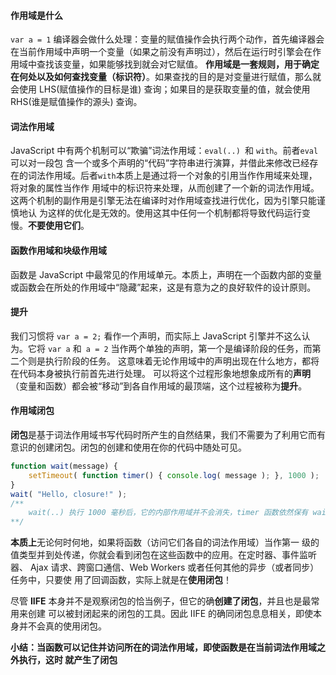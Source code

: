 #### 作用域是什么

`var a = 1` 编译器会做什么处理：变量的赋值操作会执行两个动作，首先编译器会在当前作用域中声明一个变量（如果之前没有声明过），然后在运行时引擎会在作用域中查找该变量，如果能够找到就会对它赋值。
**作用域是一套规则，用于确定在何处以及如何查找变量（标识符）**。如果查找的目的是对变量进行赋值，那么就会使用 LHS(赋值操作的目标是谁) 查询；如果目的是获取变量的值，就会使用 RHS(谁是赋值操作的源头) 查询。

#### 词法作用域

JavaScript 中有两个机制可以“欺骗”词法作用域：`eval(..) `和 `with`。前者`eval`可以对一段包 含一个或多个声明的“代码”字符串进行演算，并借此来修改已经存在的词法作用域。后者`with`本质上是通过将一个对象的引用当作作用域来处理，将对象的属性当作作 用域中的标识符来处理，从而创建了一个新的词法作用域。这两个机制的副作用是引擎无法在编译时对作用域查找进行优化，因为引擎只能谨慎地认 为这样的优化是无效的。使用这其中任何一个机制都将导致代码运行变慢。**不要使用它们**。

#### 函数作用域和块级作用域

函数是 JavaScript 中最常见的作用域单元。本质上，声明在一个函数内部的变量或函数会在所处的作用域中“隐藏”起来，这是有意为之的良好软件的设计原则。

#### 提升

我们习惯将 `var a = 2;` 看作一个声明，而实际上 JavaScript 引擎并不这么认为。它将 `var a` 和` a = 2` 当作两个单独的声明，第一个是编译阶段的任务，而第二个则是执行阶段的任务。
这意味着无论作用域中的声明出现在什么地方，都将在代码本身被执行前首先进行处理。 可以将这个过程形象地想象成所有的**声明**（变量和函数）都会被“移动”到各自作用域的最顶端，这个过程被称为**提升**。

#### 作用域闭包

**闭包**是基于词法作用域书写代码时所产生的自然结果，我们不需要为了利用它而有意识的创建闭包。闭包的创建和使用在你的代码中随处可见。

```javascript
function wait(message) { 
	setTimeout( function timer() { console.log( message ); }, 1000 ); 
}
wait( "Hello, closure!" );
/**
	wait(..) 执行 1000 毫秒后，它的内部作用域并不会消失，timer 函数依然保有 wait(..) 作用域的闭包。
**/
```

**本质上**无论何时何地，如果将函数（访问它们各自的词法作用域）当作第一 级的值类型并到处传递，你就会看到闭包在这些函数中的应用。在定时器、事件监听器、 Ajax 请求、跨窗口通信、Web Workers 或者任何其他的异步（或者同步）任务中，只要使 用了回调函数，实际上就是在**使用闭包**！

尽管 **IIFE** 本身并不是观察闭包的恰当例子，但它的确**创建了闭包**，并且也是最常用来创建 可以被封闭起来的闭包的工具。因此 IIFE 的确同闭包息息相关，即使本身并不会真的使用闭包。 

**小结：当函数可以记住并访问所在的词法作用域，即使函数是在当前词法作用域之外执行，这时 就产生了闭包**

